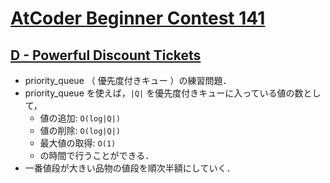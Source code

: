 # [AtCoder Beginner Contest 141](https://atcoder.jp/contests/abc141)

## [D - Powerful Discount Tickets](https://atcoder.jp/contests/abc141/tasks/abc141_d)
- priority_queue （ 優先度付きキュー ）の練習問題．
- priority_queue を使えば，`|Q|` を優先度付きキューに入っている値の数として，
	- 値の追加: `O(log|Q|)`
	- 値の削除: `O(log|Q|)`
	- 最大値の取得: `O(1)`
	- の時間で行うことができる．
- 一番値段が大きい品物の値段を順次半額にしていく．
